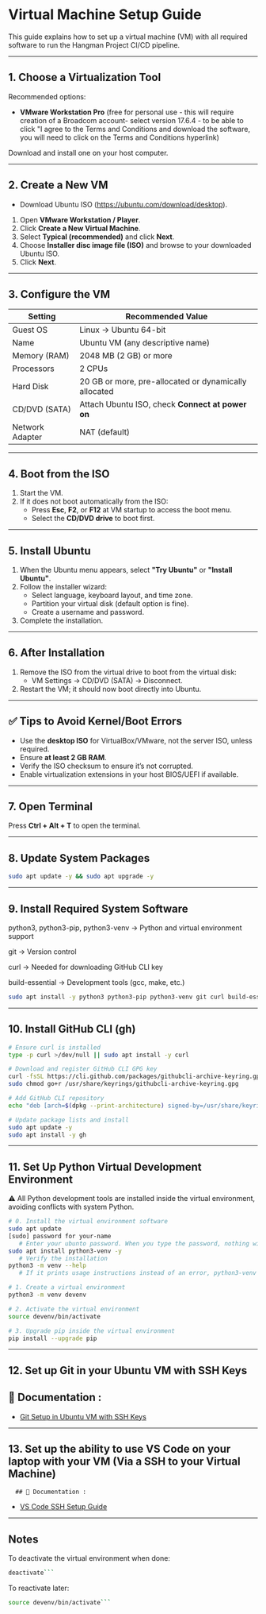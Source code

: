# Virtual Machine Setup Guide

This guide explains how to set up a virtual machine (VM) with all required software to run the Hangman Project CI/CD pipeline.

---

## 1. Choose a Virtualization Tool
Recommended options:

- **VMware Workstation Pro** (free for personal use - this will require creation of a Broadcom account- select version 17.6.4 - to be able to click "I agree to the Terms and Conditions and download the software, you will need to click on the Terms and Conditions hyperlink)

Download and install one on your host computer.

---

## 2. Create a New VM
- Download Ubuntu ISO (https://ubuntu.com/download/desktop).
1. Open **VMware Workstation / Player**.
2. Click **Create a New Virtual Machine**.
3. Select **Typical (recommended)** and click **Next**.
4. Choose **Installer disc image file (ISO)** and browse to your downloaded Ubuntu ISO.
5. Click **Next**.

---

## 3. Configure the VM

| Setting | Recommended Value |
|---------|-----------------|
| Guest OS | Linux → Ubuntu 64-bit |
| Name | Ubuntu VM (any descriptive name) |
| Memory (RAM) | 2048 MB (2 GB) or more |
| Processors | 2 CPUs |
| Hard Disk | 20 GB or more, pre-allocated or dynamically allocated |
| CD/DVD (SATA) | Attach Ubuntu ISO, check **Connect at power on** |
| Network Adapter | NAT (default) |

---


## 4. Boot from the ISO

1. Start the VM.
2. If it does not boot automatically from the ISO:
   - Press **Esc**, **F2**, or **F12** at VM startup to access the boot menu.
   - Select the **CD/DVD drive** to boot first.

---
## 5. Install Ubuntu

1. When the Ubuntu menu appears, select **"Try Ubuntu"** or **"Install Ubuntu"**.
2. Follow the installer wizard:
   - Select language, keyboard layout, and time zone.
   - Partition your virtual disk (default option is fine).
   - Create a username and password.
3. Complete the installation.

---

## 6. After Installation

1. Remove the ISO from the virtual drive to boot from the virtual disk:
   - VM Settings → CD/DVD (SATA) → Disconnect.
2. Restart the VM; it should now boot directly into Ubuntu.

---

## ✅ Tips to Avoid Kernel/Boot Errors

- Use the **desktop ISO** for VirtualBox/VMware, not the server ISO, unless required.
- Ensure **at least 2 GB RAM**.
- Verify the ISO checksum to ensure it’s not corrupted.
- Enable virtualization extensions in your host BIOS/UEFI if available.

---

## 7. Open Terminal

Press **Ctrl + Alt + T** to open the terminal.

---

## 8. Update System Packages

```bash
sudo apt update -y && sudo apt upgrade -y
```
---

## 9. Install Required System Software

python3, python3-pip, python3-venv → Python and virtual environment support

git → Version control

curl → Needed for downloading GitHub CLI key

build-essential → Development tools (gcc, make, etc.)

```bash
sudo apt install -y python3 python3-pip python3-venv git curl build-essential
```
---

## 10. Install GitHub CLI (gh)

```bash
# Ensure curl is installed
type -p curl >/dev/null || sudo apt install -y curl

# Download and register GitHub CLI GPG key
curl -fsSL https://cli.github.com/packages/githubcli-archive-keyring.gpg | sudo dd of=/usr/share/keyrings/githubcli-archive-keyring.gpg
sudo chmod go+r /usr/share/keyrings/githubcli-archive-keyring.gpg

# Add GitHub CLI repository
echo "deb [arch=$(dpkg --print-architecture) signed-by=/usr/share/keyrings/githubcli-archive-keyring.gpg] https://cli.github.com/packages stable main" | sudo tee /etc/apt/sources.list.d/github-cli.list > /dev/null

# Update package lists and install
sudo apt update -y
sudo apt install -y gh
```
---

## 11. Set Up Python Virtual Development Environment

⚠️ All Python development tools are installed inside the virtual environment, avoiding conflicts with system Python.

```bash
# 0. Install the virtual environment software
sudo apt update
[sudo] password for your-name
   # Enter your ubunto password. When you type the password, nothing will appear on the screen (not even asterisks). This is normal - just type it carefully and press enter.
sudo apt install python3-venv -y
   # Verify the installation
python3 -m venv --help
   # If it prints usage instructions instead of an error, python3-venv is installed correctly

# 1. Create a virtual environment
python3 -m venv devenv

# 2. Activate the virtual environment
source devenv/bin/activate

# 3. Upgrade pip inside the virtual environment
pip install --upgrade pip
```
---

## 12. Set up Git in your Ubuntu VM with SSH Keys
   ## 📘 Documentation :

  - [Git Setup in Ubuntu VM with SSH Keys](/docs/git_ssh_vm_setup_guide.md)

---

## 13. Set up the ability to use VS Code on your laptop with your VM (Via a SSH to your Virtual Machine)
      ## 📘 Documentation :

  - [VS Code SSH Setup Guide](/docs/vscode_remote_ssh_vm.md)
---

## Notes

To deactivate the virtual environment when done:
```bash
deactivate```
```
To reactivate later:
```bash
source devenv/bin/activate```
```
